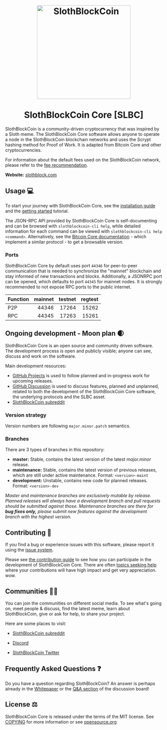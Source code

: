 <h1 align="center">
<img src="https://slothblock.info/images/hdlogo.png" alt="SlothBlockCoin" width="300"/>
<br/><br/>
SlothBlockCoin Core [SLBC]
</h1>

<div align="center">



</div>


SlothBlockCoin is a community-driven cryptocurrency that was inspired by a Sloth meme. The SlothBlockCoin Core software allows anyone to operate a node in the SlothBlockCoin blockchain networks and uses the Scrypt hashing method for Proof of Work. It is adapted from Bitcoin Core and other cryptocurrencies.

For information about the default fees used on the SlothBlockCoin network, please
refer to the [fee recommendation](doc/fee-recommendation.md).

**Website:** [slothblock.com](https://slothblock.com)

## Usage 💻

To start your journey with SlothBlockCoin Core, see the [installation guide](INSTALL.md) and the [getting started](doc/getting-started.md) tutorial.

The JSON-RPC API provided by SlothBlockCoin Core is self-documenting and can be browsed with `slothblockcoin-cli help`, while detailed information for each command can be viewed with `slothblockcoin-cli help <command>`. Alternatively, see the [Bitcoin Core documentation](https://developer.bitcoin.org/reference/rpc/) - which implement a similar protocol - to get a browsable version.

### Ports

SlothBlockCoin Core by default uses port `44346` for peer-to-peer communication that
is needed to synchronize the "mainnet" blockchain and stay informed of new
transactions and blocks. Additionally, a JSONRPC port can be opened, which
defaults to port `44345` for mainnet nodes. It is strongly recommended to not
expose RPC ports to the public internet.

| Function | mainnet | testnet | regtest |
| :------- | ------: | ------: | ------: |
| P2P      |   44346 |   17264 |   15262 |
| RPC      |   44345 |   17263 |   15261 |

## Ongoing development - Moon plan 🌒

SlothBlockCoin Core is an open source and community driven software. The development
process is open and publicly visible; anyone can see, discuss and work on the
software.

Main development resources:

* [GitHub Projects](https://github.com/Slothblock/slothblockcoin/projects) is used to
  follow planned and in-progress work for upcoming releases.
* [GitHub Discussion](https://github.com/Slothblock/slothblockcoin/discussions) is used
  to discuss features, planned and unplanned, related to both the development of
  the SlothBlockCoin Core software, the underlying protocols and the SLBC asset.  
* [SlothBlockCoin subreddit](https://www.reddit.com/r/slothblock/)

### Version strategy
Version numbers are following ```major.minor.patch``` semantics.

### Branches
There are 3 types of branches in this repository:

- **master:** Stable, contains the latest version of the latest *major.minor* release.
- **maintenance:** Stable, contains the latest version of previous releases, which are still under active maintenance. Format: ```<version>-maint```
- **development:** Unstable, contains new code for planned releases. Format: ```<version>-dev```

*Master and maintenance branches are exclusively mutable by release. Planned*
*releases will always have a development branch and pull requests should be*
*submitted against those. Maintenance branches are there for **bug fixes only,***
*please submit new features against the development branch with the highest version.*

## Contributing 🤝

If you find a bug or experience issues with this software, please report it
using the [issue system](https://github.com/Slothblock/slothblockcoin/issues/new?assignees=&labels=bug&template=bug_report.md&title=%5Bbug%5D+).

Please see [the contribution guide](CONTRIBUTING.md) to see how you can
participate in the development of SlothBlockCoin Core. There are often
[topics seeking help](https://github.com/Slothblock/slothblockcoin/labels/help%20wanted)
where your contributions will have high impact and get very appreciation. wow.

## Communities 🚀🍾

You can join the communities on different social media.
To see what's going on, meet people & discuss, find the latest meme, learn
about SlothBlockCoin, give or ask for help, to share your project.

Here are some places to visit:

* [SlothBlockCoin subreddit](https://www.reddit.com/r/slothblock/)

* [Discord](https://discord.gg/slothblockcoin)
* [SlothBlockCoin Twitter](https://twitter.com/SlothBlockCoin)

## Frequently Asked Questions ❓

Do you have a question regarding SlothBlockCoin? An answer is perhaps already in the
[Whitepaper](https://www.slothblock.com/brilliant-blueprint) or the
[Q&A section](https://github.com/Slothblock/slothblockcoin/discussions/categories/q-a)
of the discussion board!

## License ⚖️
SlothBlockCoin Core is released under the terms of the MIT license. See
[COPYING](COPYING) for more information or see
[opensource.org](https://opensource.org/licenses/MIT)
